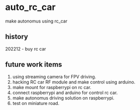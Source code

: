 # auto_rc_car
make autonomus using rc_car


## history   
202212 - buy rc car   


## future work items   
1. using streaming camera for FPV driving.    
2. hacking RC car RF module and make control using arduino.   
3. make mount for raspberrypi on rc car.   
4. connect raspberrypi and arduino for control rc car.   
5. make autonomus driving solution on raspberrypi.   
6. test on miniature road.   
